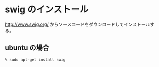 # swig のインストール

http://www.swig.org/ からソースコードをダウンロードしてインストールする。

## ubuntu の場合

~~~txt
% sudo apt-get install swig
~~~
